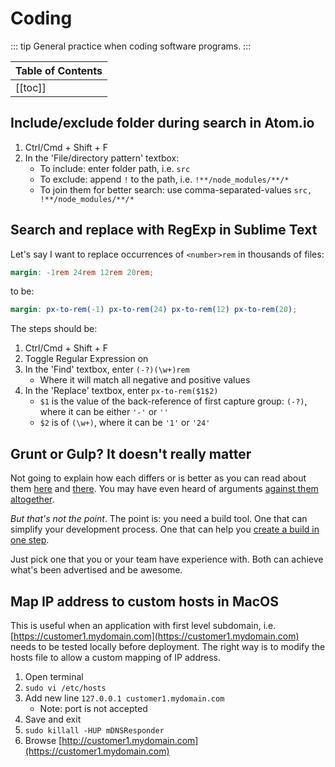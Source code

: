 # Coding

::: tip
General practice when coding software programs.
:::

| Table of Contents |
|:------------------|
| [[toc]] |

## Include/exclude folder during search in Atom.io

1. Ctrl/Cmd + Shift + F
1. In the 'File/directory pattern' textbox:
    - To include: enter folder path, i.e. `src`
    - To exclude: append `!` to the path, i.e. `!**/node_modules/**/*`
    - To join them for better search: use comma-separated-values `src, !**/node_modules/**/*`

## Search and replace with RegExp in Sublime Text

Let's say I want to replace occurrences of `<number>rem` in thousands of files:

```scss
margin: -1rem 24rem 12rem 20rem;
```

to be:

```scss
margin: px-to-rem(-1) px-to-rem(24) px-to-rem(12) px-to-rem(20);
````

The steps should be:
1. Ctrl/Cmd + Shift + F
1. Toggle Regular Expression on
1. In the 'Find' textbox, enter `(-?)(\w+)rem`
    - Where it will match all negative and positive values
1. In the 'Replace' textbox, enter `px-to-rem($1$2)`
    - `$1` is the value of the back-reference of first capture group: `(-?)`, where it can be either `'-'` or `''`
    - `$2` is of `(\w+)`, where it can be `'1'` or `'24'`

## Grunt or Gulp? It doesn't really matter

Not going to explain how each differs or is better as you can read about them [here](https://medium.com/@preslavrachev/gulp-vs-grunt-why-one-why-the-other-f5d3b398edc4) and [there](http://www.hongkiat.com/blog/gulp-vs-grunt/). You may have even heard of arguments [against them altogether](https://www.keithcirkel.co.uk/why-we-should-stop-using-grunt/).

*But that's not the point*. The point is: you need a build tool. One that can simplify your development process. One that can help you [create a build in one step](http://www.joelonsoftware.com/articles/fog0000000043.html).

Just pick one that you or your team have experience with. Both can achieve what's been advertised and be awesome.

## Map IP address to custom hosts in MacOS

This is useful when an application with first level subdomain, i.e. [https://customer1.mydomain.com](https://customer1.mydomain.com) needs to be tested locally before deployment. The right way is to modify the hosts file to allow a custom mapping of IP address.

1. Open terminal
1. `sudo vi /etc/hosts`
1. Add new line `127.0.0.1 customer1.mydomain.com`
    - Note: port is not accepted
1. Save and exit
1. `sudo killall -HUP mDNSResponder`
1. Browse [http://customer1.mydomain.com](https://customer1.mydomain.com)
